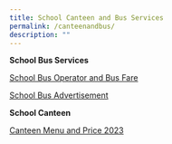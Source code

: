 ```yaml
---
title: School Canteen and Bus Services
permalink: /canteenandbus/
description: ""
---
```

**School Bus Services**

[School Bus Operator and Bus Fare](/files/school%20operator%20and%20bus%20fare.pdf)

[School Bus Advertisement](https://fernvalepri.moe.edu.sg/schoolbusadvertisement/)

**School Canteen**

[Canteen Menu and Price 2023]()